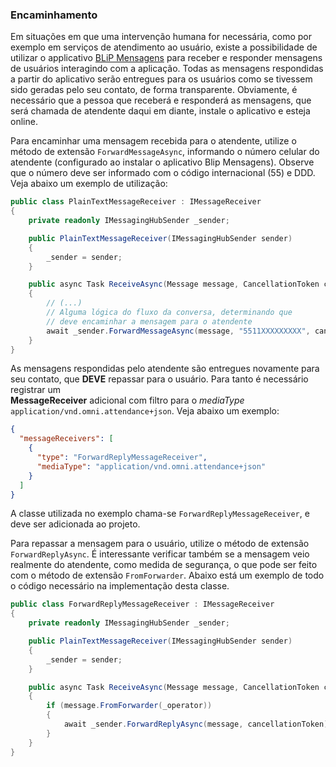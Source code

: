 ### Encaminhamento

Em situações em que uma intervenção humana for necessária, como por exemplo em serviços de atendimento ao usuário, existe a possibilidade de utilizar
o applicativo [BLiP Mensagens](https://play.google.com/store/apps/details?id=net.take.omni) para receber e responder mensagens de usuários interagindo com a aplicação.
Todas as mensagens respondidas a partir do aplicativo serão entregues para os usuários como se tivessem sido geradas pelo seu contato, de forma transparente. 
Obviamente, é necessário que a pessoa que receberá e responderá as mensagens, que será chamada de atendente daqui em diante, instale o aplicativo e esteja online.

Para encaminhar uma mensagem recebida para o atendente, utilize o método de extensão `ForwardMessageAsync`, informando o número celular do atendente (configurado ao instalar o aplicativo Blip Mensagens).
Observe que o número deve ser informado com o código internacional (55) e DDD. Veja abaixo um exemplo de utilização:

```csharp
public class PlainTextMessageReceiver : IMessageReceiver
{
    private readonly IMessagingHubSender _sender;

    public PlainTextMessageReceiver(IMessagingHubSender sender)
    {
        _sender = sender;
    }

    public async Task ReceiveAsync(Message message, CancellationToken cancellationToken)
    {
        // (...)
        // Alguma lógica do fluxo da conversa, determinando que 
        // deve encaminhar a mensagem para o atendente
        await _sender.ForwardMessageAsync(message, "5511XXXXXXXXX", cancellationToken);
    }
}
```

As mensagens respondidas pelo atendente são entregues novamente para seu contato, que **DEVE** repassar para o usuário. Para tanto é necessário registrar um  
**MessageReceiver** adicional com filtro para o *mediaType* `application/vnd.omni.attendance+json`. Veja abaixo um exemplo:

```json
{
  "messageReceivers": [
    {
      "type": "ForwardReplyMessageReceiver",
      "mediaType": "application/vnd.omni.attendance+json"
    }
  ]
}
```

A classe utilizada no exemplo chama-se `ForwardReplyMessageReceiver`, e deve ser adicionada ao projeto. 

Para repassar a mensagem para o usuário, utilize o método de extensão `ForwardReplyAsync`. É interessante verificar também se a mensagem veio realmente do atendente, como medida de segurança, o que pode ser feito com o método
de extensão `FromForwarder`. Abaixo está um exemplo de todo o código necessário na implementação desta classe.

```csharp
public class ForwardReplyMessageReceiver : IMessageReceiver
{
    private readonly IMessagingHubSender _sender;

    public PlainTextMessageReceiver(IMessagingHubSender sender)
    {
        _sender = sender;
    }

    public async Task ReceiveAsync(Message message, CancellationToken cancellationToken)
    {
        if (message.FromForwarder(_operator))
        {
            await _sender.ForwardReplyAsync(message, cancellationToken);
        }
    }
}
```


